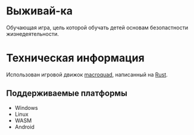 # Выживай-ка

Обучающая игра, цель которой обучать детей основам безопастности жизнедеятельности. 

# Техническая информация
Использован игровой движок [macroquad](https://github.com/not-fl3/macroquad), написанный на [Rust](https://www.rust-lang.org/).
## Поддерживаемые платформы
- Windows
- Linux
- WASM
- Android